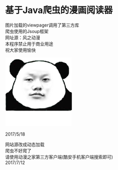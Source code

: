 # 基于Java爬虫的漫画阅读器
图片加载的viewpager调用了第三方库  
爬虫使用的Jsoup框架  
网址源：风之动漫  
本程序禁止用于商业用途  
祝大家使用愉快  
    
![face](https://raw.githubusercontent.com/guxuanyu/Android-comic-viewer/master/main/res/drawable/mypicc.png)

2017/5/18

网站源改成动态加载  
爬虫不好爬了  
请使用动漫之家第三方客户端(酷安手机客户端搜索即可)  
2017/7/12
